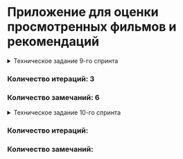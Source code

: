 # Приложение для оценки просмотренных фильмов и рекомендаций
<details>
 <summary>Техническое задание 9-го спринта</summary>

Представьте, что после изучения сложной темы и успешного выполнения всех заданий вы решили отдохнуть и провести вечер за просмотром фильма. Вкусная еда уже готовится, любимый плед уютно свернулся на кресле — а вы всё ещё не выбрали, что же посмотреть!

Фильмов много — и с каждым годом становится всё больше. Чем их больше, тем больше разных оценок. Чем больше оценок, тем сложнее сделать выбор. Однако не время сдаваться! Вы напишете бэкенд для сервиса, который будет работать с фильмами и оценками пользователей, а также возвращать топ-5 фильмов, рекомендованных к просмотру. Теперь ни вам, ни вашим друзьям не придётся долго размышлять, что посмотреть вечером.

В этом спринте вы начнёте с малого, но очень важного: создадите каркас Spring Boot приложения `Filmorate` (от англ. film — «фильм» и rate — «оценивать»). В дальнейшем сервис будет обогащаться новым функционалом и с каждым спринтом становиться лучше благодаря вашим знаниям о Java. Скорее вперёд!
## Предварительная настройка проекта
В репозитории создайте ветку `controllers-films-users`. Разработку решения для первого спринта нужно вести в ней. Репозиторий при этом должен быть публичным.

Создайте заготовку проекта с помощью Spring Initializr. Некоторые параметры вы найдёте в этой таблице, остальные заполните самостоятельно.

### Параметр/Значение
 * Group (организация)/ru.yandex.practicum
 * Artifact (артефакт)/filmorate
 * Name (название проекта)/filmorate
 * Dependencies (зависимости)/Spring Web

Ура! Проект сгенерирован. Теперь можно шаг за шагом реализовать приложение.

## Модели данных

Создайте пакет `model`. Добавьте в него два класса — `Film` и `User`. Это классы — модели данных приложения.

У `model.Film` должны быть следующие свойства:
 * целочисленный идентификатор — `id`;
 * название — `name`;
 * описание — `description`;
 * дата релиза — `releaseDate`;
 * продолжительность фильма — `duration`.

Свойства `model.User`:
 * целочисленный идентификатор — `id`;
 * электронная почта — `email`;
 * логин пользователя — `login`;
 * имя для отображения — `name`;
 * дата рождения — `birthday`.

### Подсказка: про аннотацию @Data

Используйте аннотацию `@Data` библиотеки Lombok — с ней будет меньше работы по созданию сущностей.

## Хранение данных
Сейчас данные можно хранить в памяти приложения — так же, как вы поступили в случае с менеджером задач. Для этого используйте контроллер.

В следующих спринтах мы расскажем, как правильно хранить данные в долговременном хранилище, чтобы они не зависели от перезапуска приложения.

## REST-контроллеры

Создайте два класса-контроллера. `FilmController` будет обслуживать фильмы, а `UserController` — пользователей. Убедитесь, что созданные контроллеры соответствуют правилам REST.

Добавьте в классы-контроллеры эндпоинты с подходящим типом запроса для каждого из случаев.

Для `FilmController`:
 * добавление фильма;
 * обновление фильма;
 * получение всех фильмов.

Для `UserController`:
 * создание пользователя;
 * обновление пользователя;
 * получение списка всех пользователей.

Эндпоинты для создания и обновления данных должны также вернуть созданную или изменённую сущность.

### Подсказка: про аннотацию @RequestBody
Используйте аннотацию `@RequestBody`, чтобы создать объект из тела запроса на добавление или обновление сущности.

## Валидация

Для `Film`:
 * название не может быть пустым;
 * максимальная длина описания — 200 символов;
 * дата релиза — не раньше 28 декабря 1895 года;
 * продолжительность фильма должна быть положительной.

Для `User`:
 * электронная почта не может быть пустой и должна содержать символ @;
 * логин не может быть пустым и содержать пробелы;
 * имя для отображения может быть пустым — в таком случае будет использован логин;
 * дата рождения не может быть в будущем.

### Подсказка: как обработать ошибки

Для обработки ошибок валидации напишите новое исключение — например, `ValidationException`.

## Логирование

Добавьте логирование для операций, которые изменяют сущности — добавляют и обновляют их. Также логируйте причины ошибок — например, если валидация не пройдена. Это считается хорошей практикой.

### Подсказка: про логирование сообщений

Воспользуйтесь библиотекой `slf4j` для логирования и объявляйте логер для каждого класса — так будет сразу видно, где в коде выводится та или иная строка.

```
private final static Logger log = LoggerFactory.getLogger(Example.class);
```

Вы также можете применить аннотацию `@Slf4j` библиотеки Lombok, чтобы не создавать логер вручную.

## Тестирование

Добавьте тесты для валидации. Убедитесь, что она работает на граничных условиях.

### Подсказка: на что обратить внимание при тестировании
Проверьте, что валидация не пропускает пустые или неверно заполненные поля. Посмотрите, как контроллер реагирует на пустой запрос.

## Проверьте себя

Так как у вашего API пока нет интерфейса, вы будете взаимодействовать с ним через веб-клиент. Мы подготовили набор тестовых данных — Postman коллекцию. С её помощью вы сможете протестировать ваше API: postman.json

## Дополнительное задание*

А теперь необязательное задание для самых смелых! Валидация, которую мы предлагаем реализовать в основном задании, — базовая. Она не покрывает всех возможных ошибок. Например, всё ещё можно создать пользователя с такой электронной почтой: `это-неправильный?эмейл@`.

В Java есть инструменты для проверки корректности различных данных. С помощью аннотаций можно задать ограничения, которые будут проверяться автоматически. Для этого добавьте в описание сборки проекта следующую зависимость.

```
<dependency>
    <groupId>org.springframework.boot</groupId>
    <artifactId>spring-boot-starter-validation</artifactId>
</dependency> 
```

Теперь вы можете применить аннотацию `@NotNull` к полю класса-модели для проверки на `null`, `@NotBlank` — для проверки на пустую строку, `@Email` — для проверки на соответствие формату электронного адреса. Полный список доступных аннотаций можно найти в документации.

Чтобы Spring не только преобразовал тело запроса в соответствующий класс, но и проверил корректность переданных данных, вместе с аннотацией `@RequestBody` нужно использовать аннотацию `@Valid`.
```
public createUser(@Valid @RequestBody User user) 
```

</details>

### Количество итераций: 3
### Количество замечаний: 6

<details>
<summary>Техническое задание 10-го спринта</summary>

## Пока что тут пусто
</details>

### Количество итераций:
### Количество замечаний:
